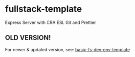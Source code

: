 # fullstack-template

Express Server with CRA ESL Git and Prettier

## OLD VERSION!
For newer & updated version, see: [basic-fs-dev-env-template](https://github.com/slawoe/basic-fs-dev-env-template)
